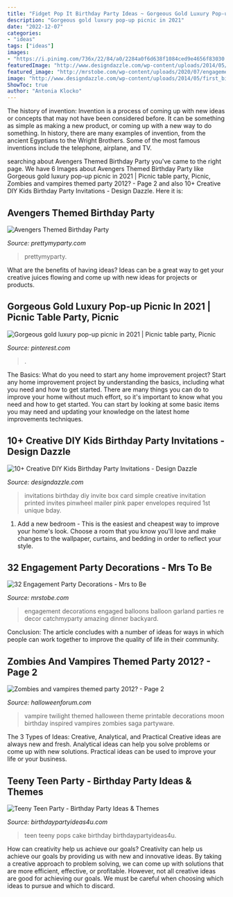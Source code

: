 ```yaml
---
title: "Fidget Pop It Birthday Party Ideas ~ Gorgeous Gold Luxury Pop-up Picnic In 2021"
description: "Gorgeous gold luxury pop-up picnic in 2021"
date: "2022-12-07"
categories:
- "ideas"
tags: ["ideas"]
images:
- "https://i.pinimg.com/736x/22/84/a0/2284a0f6d638f1084ced9e4656f83030.jpg"
featuredImage: "http://www.designdazzle.com/wp-content/uploads/2014/05/first_birthday_party_invitations-600x454.jpg"
featured_image: "http://mrstobe.com/wp-content/uploads/2020/07/engagement-party-decorations-1187884615692626931.jpg"
image: "http://www.designdazzle.com/wp-content/uploads/2014/05/first_birthday_party_invitations-600x454.jpg"
ShowToc: true
author: "Antonia Klocko"
---
```



The history of invention:
Invention is a process of coming up with new ideas or concepts that may not have been considered before. It can be something as simple as making a new product, or coming up with a new way to do something. In history, there are many examples of invention, from the ancient Egyptians to the Wright Brothers. Some of the most famous inventions include the telephone, airplane, and TV.

	

		
searching about Avengers Themed Birthday Party you've came to the right page. We have 6 Images about Avengers Themed Birthday Party like Gorgeous gold luxury pop-up picnic in 2021 | Picnic table party, Picnic, Zombies and vampires themed party 2012? - Page 2 and also 10+ Creative DIY Kids Birthday Party Invitations - Design Dazzle. Here it is:
		
    
## Avengers Themed Birthday Party

<img loading=lazy src="https://zolpwsuwoq-flywheel.netdna-ssl.com/wp-content/uploads/2015/03/Avengers-Characters.jpg" onerror="this.onerror=null;this.src='https://tse3.mm.bing.net/th?id=OIP.oCtpGqGJBvgBiJDp9dijBQHaJ4&amp;pid=15.1';" alt="Avengers Themed Birthday Party">

_Source: prettymyparty.com_

>prettymyparty. 

	

What are the benefits of having ideas?
Ideas can be a great way to get your creative juices flowing and come up with new ideas for projects or products.

    
## Gorgeous Gold Luxury Pop-up Picnic In 2021 | Picnic Table Party, Picnic

<img loading=lazy src="https://i.pinimg.com/736x/22/84/a0/2284a0f6d638f1084ced9e4656f83030.jpg" onerror="this.onerror=null;this.src='https://tse4.mm.bing.net/th?id=OIP.fnFsmTxBTd4o2-3ii8QEfQHaLH&amp;pid=15.1';" alt="Gorgeous gold luxury pop-up picnic in 2021 | Picnic table party, Picnic">

_Source: pinterest.com_

>. 

	

The Basics: What do you need to start any home improvement project?
Start any home improvement project by understanding the basics, including what you need and how to get started. There are many things you can do to improve your home without much effort, so it's important to know what you need and how to get started. You can start by looking at some basic items you may need and updating your knowledge on the latest home improvements techniques.

    
## 10+ Creative DIY Kids Birthday Party Invitations - Design Dazzle

<img loading=lazy src="http://www.designdazzle.com/wp-content/uploads/2014/05/first_birthday_party_invitations-600x454.jpg" onerror="this.onerror=null;this.src='https://tse1.mm.bing.net/th?id=OIP.lptNRoNfoEJ-gDZUt3GRFwHaFm&amp;pid=15.1';" alt="10+ Creative DIY Kids Birthday Party Invitations - Design Dazzle">

_Source: designdazzle.com_

>invitations birthday diy invite box card simple creative invitation printed invites pinwheel mailer pink paper envelopes required 1st unique bday. 

	

1. Add a new bedroom - This is the easiest and cheapest way to improve your home's look. Choose a room that you know you'll love and make changes to the wallpaper, curtains, and bedding in order to reflect your style.

    
## 32 Engagement Party Decorations - Mrs To Be

<img loading=lazy src="http://mrstobe.com/wp-content/uploads/2020/07/engagement-party-decorations-1187884615692626931.jpg" onerror="this.onerror=null;this.src='https://tse2.mm.bing.net/th?id=OIP.vvKvzqaDVJIGIcfoS04f-wHaJ4&amp;pid=15.1';" alt="32 Engagement Party Decorations - Mrs to Be">

_Source: mrstobe.com_

>engagement decorations engaged balloons balloon garland parties re decor catchmyparty amazing dinner backyard. 

	

Conclusion:
The article concludes with a number of ideas for ways in which people can work together to improve the quality of life in their community.

    
## Zombies And Vampires Themed Party 2012? - Page 2

<img loading=lazy src="http://papertabletop.files.wordpress.com/2009/11/tnm_ib-copy.jpg" onerror="this.onerror=null;this.src='https://tse1.mm.bing.net/th?id=OIP.l8b8_rcADGEO3bWvN7Q68gHaMW&amp;pid=15.1';" alt="Zombies and vampires themed party 2012? - Page 2">

_Source: halloweenforum.com_

>vampire twilight themed halloween theme printable decorations moon birthday inspired vampires zombies saga partyware. 

	

The 3 Types of Ideas: Creative, Analytical, and Practical
Creative ideas are always new and fresh. Analytical ideas can help you solve problems or come up with new solutions. Practical ideas can be used to improve your life or your business.

    
## Teeny Teen Party - Birthday Party Ideas &amp; Themes

<img loading=lazy src="http://birthdaypartyideas4u.com/wp-content/uploads/2016/10/Teeny-Teen-Party-Cake-Pops.jpg" onerror="this.onerror=null;this.src='https://tse4.mm.bing.net/th?id=OIP.qazJQYg5gqYu3zeejqK40QHaLH&amp;pid=15.1';" alt="Teeny Teen Party - Birthday Party Ideas &amp; Themes">

_Source: birthdaypartyideas4u.com_

>teen teeny pops cake birthday birthdaypartyideas4u. 

	

How can creativity help us achieve our goals?
Creativity can help us achieve our goals by providing us with new and innovative ideas. By taking a creative approach to problem solving, we can come up with solutions that are more efficient, effective, or profitable. However, not all creative ideas are good for achieving our goals. We must be careful when choosing which ideas to pursue and which to discard.

